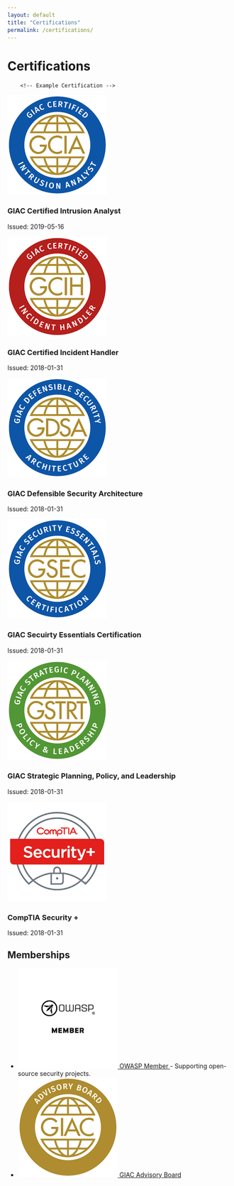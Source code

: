 ```yaml
---
layout: default
title: "Certifications"
permalink: /certifications/
---
```


<div class="certifications-page">
    <h1>Certifications</h1>
    <div class="certifications-grid">

        <!-- Example Certification -->
<div class="certification-card">
            <a href="https://www.credly.com/earner/earned/badge/43862f33-3c56-4ee1-afc6-26d66aee9e9f" target="_blank">
                <img src="/assets/images/gcia.png" alt="GIAC GCIA" class="certification-logo">
            </a>
            <div class="certification-details">
                <h3>GIAC Certified Intrusion Analyst</h3>
                <p>Issued: 2019-05-16</p>
            </div>
        </div>

<div class="certification-card">
            <a href="https://www.credly.com/earner/earned/badge/e859d71f-96b9-4b4b-9720-703adc4a3273" target="_blank">
                <img src="/assets/images/gcih.png" alt="GIAC GCIH" class="certification-logo">
            </a>
            <div class="certification-details">
                <h3>GIAC Certified Incident Handler</h3>
                <p>Issued: 2018-01-31</p>
            </div>

<div class="certification-card">
            <a href="https://www.credly.com/earner/earned/badge/9d20172f-51d1-4582-aeac-d9dac0fa9f85" target="_blank">
                <img src="/assets/images/gdsa.png" alt="GIAC GDSA" class="certification-logo">
            </a>
            <div class="certification-details">
                <h3>GIAC Defensible Security Architecture</h3>
                <p>Issued: 2018-01-31</p>
            </div>

<div class="certification-card">
            <a href="https://www.credly.com/earner/earned/badge/344d2702-9d7a-4250-8e53-7e49f2d1babb" target="_blank">
                <img src="/assets/images/gsec.png" alt="GIAC GSEC" class="certification-logo">
            </a>
            <div class="certification-details">
                <h3>GIAC Secuirty Essentials Certification</h3>
                <p>Issued: 2018-01-31</p>
            </div>

<div class="certification-card">
            <a href="https://www.credly.com/earner/earned/badge/c6096fa0-29a2-480e-9255-681853bf8c1d" target="_blank">
                <img src="/assets/images/gstrt.png" alt="GIAC GSTRT" class="certification-logo">
            </a>
            <div class="certification-details">
                <h3>GIAC Strategic Planning, Policy, and Leadership</h3>
                <p>Issued: 2018-01-31</p>
            </div>

<div class="certification-card">
            <a href="https://www.credly.com/earner/earned/badge/060b1eaa-2ea8-4b02-8087-e888c72415d6" target="_blank">
                <img src="/assets/images/sec+.png" alt="CompTIA Security +" class="certification-logo">
            </a>
            <div class="certification-details">
                <h3>CompTIA Security +</h3>
                <p>Issued: 2018-01-31</p>
            </div>

<h2>Memberships</h2>
    <ul>
        <li>
            <a href="https://owasp.org/">
            <img src="/assets/images/owasp.png" alt="OWASP Member" class="certification-logo">
            OWASP Member
            </a> - Supporting open-source security projects.
        </li>

<li>
            <a href="https://www.credly.com/earner/earned/badge/76b43aec-2721-45fa-b461-eae1c9cd5df4">
            <img src="/assets/images/advboard.png" alt="GIAC Advisory Board" class="certification-logo">
            GIAC Advisory Board
            </a>
        </li>
    </ul>
</div>
